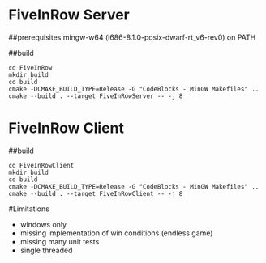 # FiveInRow Server
##prerequisites
mingw-w64 (i686-8.1.0-posix-dwarf-rt_v6-rev0) on PATH

##build
```
cd FiveInRow
mkdir build
cd build
cmake -DCMAKE_BUILD_TYPE=Release -G "CodeBlocks - MinGW Makefiles" ..
cmake --build . --target FiveInRowServer -- -j 8
```

# FiveInRow Client
##build
```
cd FiveInRowClient
mkdir build
cd build
cmake -DCMAKE_BUILD_TYPE=Release -G "CodeBlocks - MinGW Makefiles" ..
cmake --build . --target FiveInRowClient -- -j 8
```

#Limitations
- windows only
- missing implementation of win conditions (endless game)
- missing many unit tests
- single threaded
